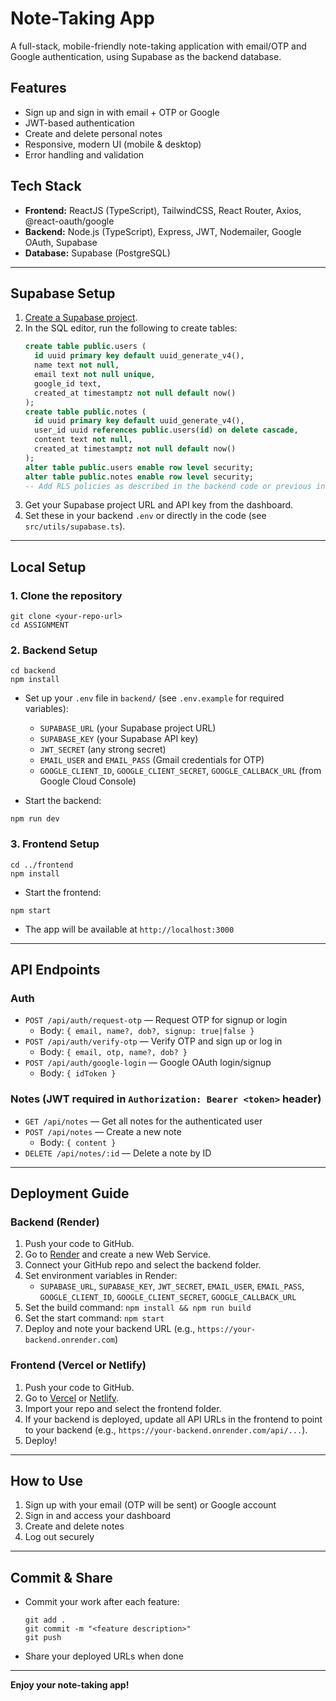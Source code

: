 # Note-Taking App

A full-stack, mobile-friendly note-taking application with email/OTP and Google authentication, using Supabase as the backend database.

## Features
- Sign up and sign in with email + OTP or Google
- JWT-based authentication
- Create and delete personal notes
- Responsive, modern UI (mobile & desktop)
- Error handling and validation

## Tech Stack
- **Frontend:** ReactJS (TypeScript), TailwindCSS, React Router, Axios, @react-oauth/google
- **Backend:** Node.js (TypeScript), Express, JWT, Nodemailer, Google OAuth, Supabase
- **Database:** Supabase (PostgreSQL)

---

## Supabase Setup
1. [Create a Supabase project](https://app.supabase.com/).
2. In the SQL editor, run the following to create tables:
   ```sql
   create table public.users (
     id uuid primary key default uuid_generate_v4(),
     name text not null,
     email text not null unique,
     google_id text,
     created_at timestamptz not null default now()
   );
   create table public.notes (
     id uuid primary key default uuid_generate_v4(),
     user_id uuid references public.users(id) on delete cascade,
     content text not null,
     created_at timestamptz not null default now()
   );
   alter table public.users enable row level security;
   alter table public.notes enable row level security;
   -- Add RLS policies as described in the backend code or previous instructions
   ```
3. Get your Supabase project URL and API key from the dashboard.
4. Set these in your backend `.env` or directly in the code (see `src/utils/supabase.ts`).

---

## Local Setup

### 1. Clone the repository
```
git clone <your-repo-url>
cd ASSIGNMENT
```

### 2. Backend Setup
```
cd backend
npm install
```
- Set up your `.env` file in `backend/` (see `.env.example` for required variables):
  - `SUPABASE_URL` (your Supabase project URL)
  - `SUPABASE_KEY` (your Supabase API key)
  - `JWT_SECRET` (any strong secret)
  - `EMAIL_USER` and `EMAIL_PASS` (Gmail credentials for OTP)
  - `GOOGLE_CLIENT_ID`, `GOOGLE_CLIENT_SECRET`, `GOOGLE_CALLBACK_URL` (from Google Cloud Console)

- Start the backend:
```
npm run dev
```

### 3. Frontend Setup
```
cd ../frontend
npm install
```
- Start the frontend:
```
npm start
```
- The app will be available at `http://localhost:3000`

---

## API Endpoints

### **Auth**
- `POST /api/auth/request-otp` — Request OTP for signup or login
  - Body: `{ email, name?, dob?, signup: true|false }`
- `POST /api/auth/verify-otp` — Verify OTP and sign up or log in
  - Body: `{ email, otp, name?, dob? }`
- `POST /api/auth/google-login` — Google OAuth login/signup
  - Body: `{ idToken }`

### **Notes** (JWT required in `Authorization: Bearer <token>` header)
- `GET /api/notes` — Get all notes for the authenticated user
- `POST /api/notes` — Create a new note
  - Body: `{ content }`
- `DELETE /api/notes/:id` — Delete a note by ID

---

## Deployment Guide

### **Backend (Render)**
1. Push your code to GitHub.
2. Go to [Render](https://render.com/) and create a new Web Service.
3. Connect your GitHub repo and select the backend folder.
4. Set environment variables in Render:
   - `SUPABASE_URL`, `SUPABASE_KEY`, `JWT_SECRET`, `EMAIL_USER`, `EMAIL_PASS`, `GOOGLE_CLIENT_ID`, `GOOGLE_CLIENT_SECRET`, `GOOGLE_CALLBACK_URL`
5. Set the build command: `npm install && npm run build`
6. Set the start command: `npm start`
7. Deploy and note your backend URL (e.g., `https://your-backend.onrender.com`)

### **Frontend (Vercel or Netlify)**
1. Push your code to GitHub.
2. Go to [Vercel](https://vercel.com/) or [Netlify](https://www.netlify.com/).
3. Import your repo and select the frontend folder.
4. If your backend is deployed, update all API URLs in the frontend to point to your backend (e.g., `https://your-backend.onrender.com/api/...`).
5. Deploy!

---

## How to Use
1. Sign up with your email (OTP will be sent) or Google account
2. Sign in and access your dashboard
3. Create and delete notes
4. Log out securely

---

## Commit & Share
- Commit your work after each feature:
  ```
  git add .
  git commit -m "<feature description>"
  git push
  ```
- Share your deployed URLs when done

---

**Enjoy your note-taking app!** 